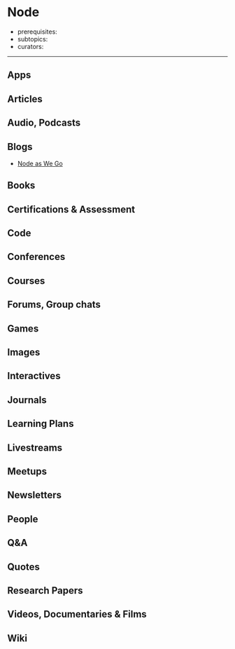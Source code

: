 # Node

- prerequisites:
- subtopics:
- curators:

------

## Apps

## Articles

## Audio, Podcasts

## Blogs

- [Node as We Go](http://blog.trevnorris.com/)

## Books

## Certifications & Assessment

## Code

## Conferences

## Courses

## Forums, Group chats

## Games

## Images

## Interactives

## Journals

## Learning Plans

## Livestreams

## Meetups

## Newsletters

## People

## Q&A

## Quotes

## Research Papers

## Videos, Documentaries & Films

## Wiki
